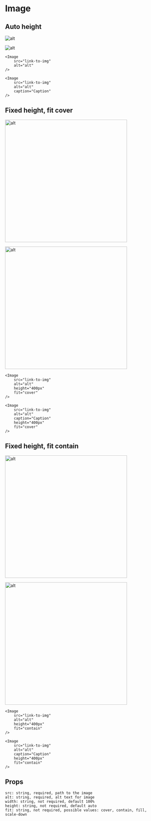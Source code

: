 # Image

## Auto height

<Image
    src="https://images.unsplash.com/photo-1643028468604-858ea2a9c111?ixlib=rb-1.2.1&ixid=MnwxMjA3fDB8MHxwaG90by1wYWdlfHx8fGVufDB8fHx8&auto=format&fit=crop&w=1932&q=80"
    alt="alt"
/>

<Image
    src="https://images.unsplash.com/photo-1643028468604-858ea2a9c111?ixlib=rb-1.2.1&ixid=MnwxMjA3fDB8MHxwaG90by1wYWdlfHx8fGVufDB8fHx8&auto=format&fit=crop&w=1932&q=80"
    alt="alt"
    caption="Caption"
/>

```
<Image
    src="link-to-img"
    alt="alt"
/>

<Image
    src="link-to-img"
    alt="alt"
    caption="Caption"
/>
```

## Fixed height, fit cover

<Image
    src="https://images.unsplash.com/photo-1643028468604-858ea2a9c111?ixlib=rb-1.2.1&ixid=MnwxMjA3fDB8MHxwaG90by1wYWdlfHx8fGVufDB8fHx8&auto=format&fit=crop&w=1932&q=80"
    alt="alt"
    height="400px"
    fit="cover"
/>

<Image
    src="https://images.unsplash.com/photo-1643028468604-858ea2a9c111?ixlib=rb-1.2.1&ixid=MnwxMjA3fDB8MHxwaG90by1wYWdlfHx8fGVufDB8fHx8&auto=format&fit=crop&w=1932&q=80"
    alt="alt"
    caption="Caption"
    height="400px"
    fit="cover"
/>

```
<Image
    src="link-to-img"
    alt="alt"
    height="400px"
    fit="cover"
/>

<Image
    src="link-to-img"
    alt="alt"
    caption="Caption"
    height="400px"
    fit="cover"
/>
```

## Fixed height, fit contain

<Image
    src="https://images.unsplash.com/photo-1643028468604-858ea2a9c111?ixlib=rb-1.2.1&ixid=MnwxMjA3fDB8MHxwaG90by1wYWdlfHx8fGVufDB8fHx8&auto=format&fit=crop&w=1932&q=80"
    alt="alt"
    height="400px"
    fit="contain"
/>

<Image
    src="https://images.unsplash.com/photo-1643028468604-858ea2a9c111?ixlib=rb-1.2.1&ixid=MnwxMjA3fDB8MHxwaG90by1wYWdlfHx8fGVufDB8fHx8&auto=format&fit=crop&w=1932&q=80"
    alt="alt"
    caption="Caption"
    height="400px"
    fit="contain"
/>

```
<Image
    src="link-to-img"
    alt="alt"
    height="400px"
    fit="contain"
/>

<Image
    src="link-to-img"
    alt="alt"
    caption="Caption"
    height="400px"
    fit="contain"
/>
```

## Props

```
src: string, required, path to the image
alt: string, required, alt text for image
width: string, not required, default 100%
height: string, not required, default auto
fit: string, not required, possible values: cover, contain, fill, scale-down
```